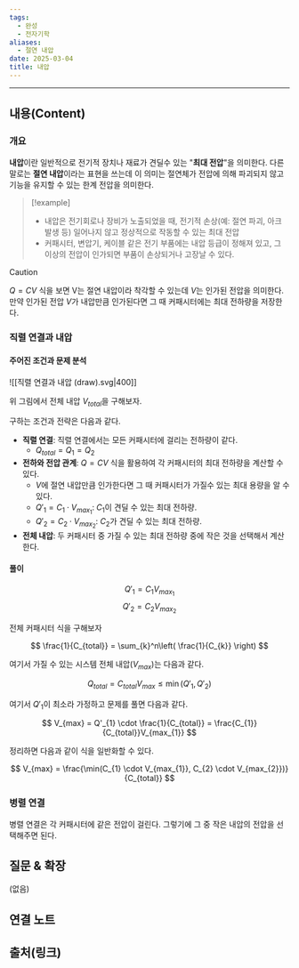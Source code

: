 ```yaml
---
tags:
  - 완성
  - 전자기학
aliases: 
  - 절연 내압
date: 2025-03-04
title: 내압
---
```


---

## 내용(Content)

### 개요

**내압**이란 일반적으로 전기적 장치나 재료가 견딜수 있는 "**최대 전압**"을 의미한다. 다른 말로는 **절연 내압**이라는 표현을 쓰는데 이 의미는 절연체가 전압에 의해 파괴되지 않고 기능을 유지할 수 있는 한계 전압을 의미한다.

>[!example]
>- 내압은 전기회로나 장비가 노출되었을 때, 전기적 손상(예: 절연 파괴, 아크 발생 등) 일어나지 않고 정상적으로 작동할 수 있는 최대 전압
>- 커패시터, 변압기, 케이블 같은 전기 부품에는 내압 등급이 정해져 있고, 그 이상의 전압이 인가되면 부품이 손상되거나 고장날 수 있다.

>[!caution]
>$Q= CV$ 식을 보면 V는 절연 내압이라 착각할 수 있는데 $V$는 인가된 전압을 의미한다. 만약 인가된 전압 $V$가 내압만큼 인가된다면 그 때 커패시터에는 최대 전하량을 저장한다.

### 직렬 연결과 내압

#### 주어진 조건과 문제 분석

![[직렬 연결과 내압 (draw).svg|400]]

위 그림에서 전체 내압 $V_{total}$을 구해보자.

구하는 조건과 전략은 다음과 같다.

- **직렬 연결**: 직렬 연결에서는 모든 커패시터에 걸리는 전하량이 같다.
	- $Q_{total} = Q_{1} = Q_{2}$
- **전하와 전압 관계**: $Q = CV$ 식을 활용하여 각 커패시터의 최대 전하량을 계산할 수 있다.
	- $V$에 절연 내압만큼 인가한다면 그 때 커패시터가 가질수 있는 최대 용량을 알 수 있다.
	- $Q'_{1} = C_{1} \cdot V_{max_{1}}$: $C_{1}$이 견딜 수 있는 최대 전하량.
	- $Q'_{2} = C_{2} \cdot V_{max_{2}}$: $C_{2}$가 견딜 수 있는 최대 전하량.
- **전체 내압**: 두 커패시터 중 가질 수 있는 최대 전하량 중에 작은 것을 선택해서 계산한다.

#### 풀이


$$
Q'_{1} = C_{1}V_{max_{1}}
$$
$$
Q'_{2} = C_{2}V_{max_{2}}
$$

전체 커패시터 식을 구해보자

$$
\frac{1}{C_{total}} = \sum_{k}^n\left( \frac{1}{C_{k}} \right)
$$

여기서 가질 수 있는 시스템 전체 내압($V_{max}$)는 다음과 같다.

$$
Q_{total} = C_{total}V_{max} \leq \min (Q'_{1}, Q'_{2})
$$

여기서 $Q'_{1}$이 최소라 가정하고 문제를 풀면 다음과 같다.

$$
V_{max} = Q'_{1} \cdot \frac{1}{C_{total}} = \frac{C_{1}}{C_{total}}V_{max_{1}}
$$


정리하면 다음과 같이 식을 일반화할 수 있다.


$$
V_{max} = \frac{\min(C_{1} \cdot V_{max_{1}}, C_{2} \cdot V_{max_{2}})}{C_{total}}
$$
### 병렬 연결

병렬 연결은 각 커패시터에 같은 전압이 걸린다. 그렇기에 그 중 작은 내압의 전압을 선택해주면 된다.

## 질문 & 확장

(없음)

## 연결 노트

## 출처(링크)





